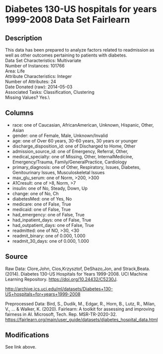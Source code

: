 # Diabetes 130-US hospitals for years 1999-2008 Data Set Fairlearn

## Description

This data has been prepared to analyze factors related to readmission as well as other outcomes pertaining to patients with diabetes.\
Data Set Characteristics: Multivariate\
Number of Instances: 101766\
Area: Life\
Attribute Characteristics: Integer\
Number of Attributes: 24\
Date Donated (raw): 2014-05-03\
Associated Tasks: Classification, Clustering\
Missing Values? Yes.\

## Columns


- race: one of Caucasian, AfricanAmerican, Unknown, Hispanic, Other, Asian
- gender: one of Female, Male, Unknown/Invalid
- age: one of Over 60 years, 30-60 years, 30 years or younger
- discharge_disposition_id: one of Discharged to Home, Other
- admission_source_id: one of Emergency, Referral, Other,
- medical_specialty: one of Missing, Other, InternalMedicine, Emergency/Trauma, Family/GeneralPractice, Cardiology
- primary_diagnosis: one of Other, Respiratory, Issues, Diabetes, Genitourinary Issues, Musculoskeletal Issues
- max_glu_serum: one of Norm, >200, >300
- A1Cresult: one of >8, Norm, >7
- insulin: one of No, Steady, Down, Up
- change: one of No, Ch
- diabetesMed: one of Yes, No
- medicare: one of False, True
- medicaid: one of False, True		
- had_emergency: one of False, True	
- had_inpatient_days: one of False, True			
- had_outpatient_days: one of False, True		
- readmitted: one of NO, >30, <30
- readmit_binary: one of 0.000, 1.000
- readmit_30_days: one of 0.000, 1.000


## Source

Raw Data:
Clore,John, Cios,Krzysztof, DeShazo,Jon, and Strack,Beata. (2014). Diabetes 130-US Hospitals for Years 1999-2008. UCI Machine Learning Repository. https://doi.org/10.24432/C5230J.

http://archive.ics.uci.edu/ml/datasets/Diabetes+130-US+hospitals+for+years+1999-2008

Preprocessed Data:
Bird, S., Dudík, M., Edgar, R., Horn, B., Lutz, R., Milan, V., ... & Walker, K. (2020). Fairlearn: A toolkit for assessing and improving fairness in AI. Microsoft, Tech. Rep. MSR-TR-2020-32.
https://fairlearn.org/main/user_guide/datasets/diabetes_hospital_data.html


## Modifications
See link above.